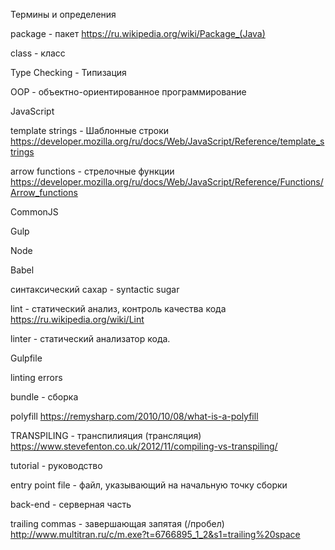Термины и определения

package - пакет
https://ru.wikipedia.org/wiki/Package_(Java)

class - класс

Type Checking - Типизация

OOP - объектно-ориентированное программирование

JavaScript

template strings - Шаблонные строки
https://developer.mozilla.org/ru/docs/Web/JavaScript/Reference/template_strings

arrow functions - стрелочные функции
https://developer.mozilla.org/ru/docs/Web/JavaScript/Reference/Functions/Arrow_functions

CommonJS

Gulp

Node

Babel

синтаксический сахар - syntactic sugar

lint - статический анализ, контроль качества кода
https://ru.wikipedia.org/wiki/Lint

linter - статический анализатор кода.

Gulpfile

linting errors

bundle - сборка

polyfill
https://remysharp.com/2010/10/08/what-is-a-polyfill

TRANSPILING - транспилияция (трансляция)
https://www.stevefenton.co.uk/2012/11/compiling-vs-transpiling/

tutorial - руководство

entry point file - файл, указывающий на начальную точку сборки

back-end - серверная часть

trailing commas - завершающая запятая (/пробел)
http://www.multitran.ru/c/m.exe?t=6766895_1_2&s1=trailing%20space
